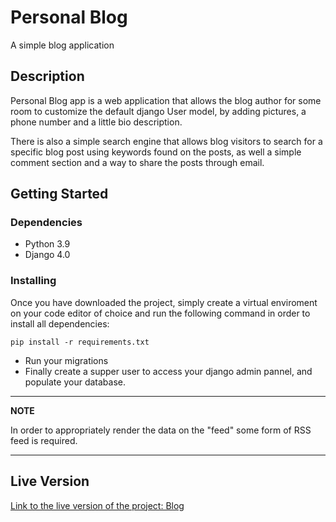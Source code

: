 # Personal Blog

A simple blog application

## Description

Personal Blog app is a web application that allows the blog author for some room to customize the default django User model, by adding pictures, a phone number and a little bio description.

There is also a simple search engine that allows blog visitors to search for a specific blog post using keywords found on the posts, as well a simple comment section and a way to share the posts through email.

## Getting Started

### Dependencies

* Python 3.9
* Django 4.0

### Installing
Once you have downloaded the project, simply create a virtual enviroment on your code editor of choice and run the following command in order to install all dependencies:
```
pip install -r requirements.txt
```
* Run your migrations 
* Finally create a supper user to access your django admin pannel, and populate your database.

---
**NOTE**

In order to appropriately render the data on the "feed" some form of RSS feed is required.

---

## Live Version
[Link to the live version of the project: Blog](https://personalblog.pythonanywhere.com/)